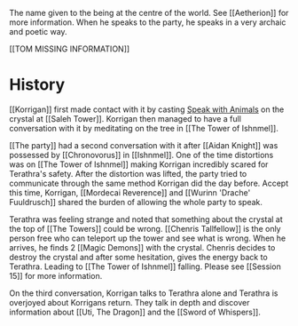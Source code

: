 The name given to the being at the centre of the world. See [[Aetherion]] for more information. When he speaks to the party, he speaks in a very archaic and poetic way.

[[TOM MISSING INFORMATION]]

# History
[[Korrigan]] first made contact with it by casting [Speak with Animals](https://www.dndbeyond.com/spells/2258-speak-with-animals) on the crystal at [[Saleh Tower]]. Korrigan then managed to have a full conversation with it by meditating on the tree in [[The Tower of Ishnmel]].

[[The party]] had a second conversation with it after [[Aidan Knight]] was possessed by [[Chronovorus]] in [[Ishnmel]]. One of the time distortions was on [[The Tower of Ishnmel]] making Korrigan incredibly scared for Terathra's safety. After the distortion was lifted, the party tried to communicate through the same method Korrigan did the day before. Accept this time, Korrigan, [[Mordecai Reverence]] and [[Wurinn 'Drache' Fuuldrusch]] shared the burden of allowing the whole party to speak. 

Terathra was feeling strange and noted that something about the crystal at the top of [[The Towers]] could be wrong. [[Chenris Tallfellow]] is the only person free who can teleport up the tower and see what is wrong. When he arrives, he finds 2 [[Magic Demons]] with the crystal. Chenris decides to destroy the crystal and after some hesitation, gives the energy back to Terathra. Leading to [[The Tower of Ishnmel]] falling. Please see [[Session 15]] for more information.

On the third conversation, Korrigan talks to Terathra alone and Terathra is overjoyed about Korrigans return. They talk in depth and discover information about [[Uti, The Dragon]] and the [[Sword of Whispers]]. 